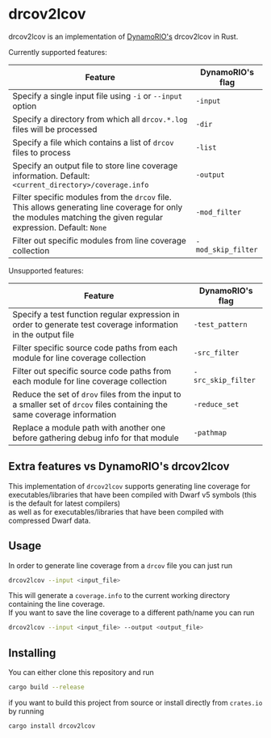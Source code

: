 # drcov2lcov

drcov2lcov is an implementation of [DynamoRIO's](https://dynamorio.org/page_drcov.html) drcov2lcov in Rust.

Currently supported features:

| Feature                                                                                                                                                         | DynamoRIO's flag   |
|-----------------------------------------------------------------------------------------------------------------------------------------------------------------|--------------------|
| Specify a single input file using `-i` or `--input` option                                                                                                      | `-input`           |
| Specify a directory from which all `drcov.*.log` files will be processed                                                                                        | `-dir`             |
| Specify a file which contains a list of `drcov` files to process                                                                                                | `-list`            |
| Specify an output file to store line coverage information. Default: `<current_directory>/coverage.info`                                                         | `-output`          |
| Filter specific modules from the `drcov` file. This allows generating line coverage for only the modules matching the given regular expression. Default: `None` | `-mod_filter`      |
| Filter out specific modules from line coverage collection                                                                                                       | `-mod_skip_filter` |

Unsupported features:

| Feature                                                                                                                  | DynamoRIO's flag   |
|--------------------------------------------------------------------------------------------------------------------------|--------------------|
| Specify a test function regular expression in order to generate test coverage information in the output file             | `-test_pattern`    |
| Filter specific source code paths from each module for line coverage collection                                          | `-src_filter`      |
| Filter out specific source code paths from each module for line coverage collection                                      | `-src_skip_filter` |
| Reduce the set of `drov` files from the input to a smaller set of `drcov` files containing the same coverage information | `-reduce_set`      |
| Replace a module path with another one before gathering debug info for that module                                       | `-pathmap`         |

## Extra features vs DynamoRIO's drcov2lcov

This implementation of `drcov2lcov` supports generating line coverage for executables/libraries that have been compiled
with Dwarf v5 symbols (this is the default for latest compilers)\
as well as for executables/libraries that have been compiled with compressed Dwarf data.

## Usage

In order to generate line coverage from a `drcov` file you can just run

```bash
drcov2lcov --input <input_file>
```

This will generate a `coverage.info` to the current working directory containing the line coverage.\
If you want to save the line coverage to a different path/name you can run

```bash
drcov2lcov --input <input_file> --output <output_file>
```

## Installing

You can either clone this repository and run

```bash
cargo build --release
```

if you want to build this project from source or install directly from `crates.io` by running

```bash
cargo install drcov2lcov
```

